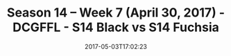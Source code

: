 ---
title: Season 14 – Week 7 (April 30, 2017) - DCGFFL - S14 Black vs S14 Fuchsia
teams-score:
- team: _teams/s14-black.md
  score: 36
- team: _teams/s14-fuchsia.md
  score: 0
mvp: N/A
game-ball: N/A
season: 14
week: 7
date: '2017-05-03T17:02:23'
pageid: season-14-week-7-april-30-2017-5091-vs-5096
---